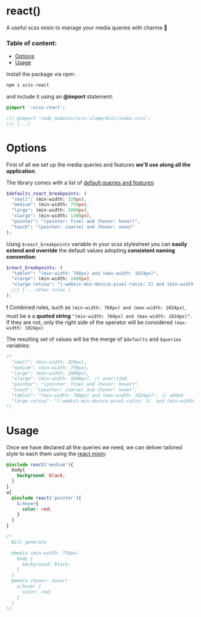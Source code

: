 
# react()
A useful scss mixin to manage your media queries with charme :tophat:

### Table of content:
- [Options](#options)
- [Usage](#usage)

Install the package via npm:

``` bash
npm i scss-react
```

and include it using an **@import** statement:

``` scss
@import '~scss-react';

/// @import 'node_modules/scss-slamp/dist/index.scss';
/// [...]
```

# Options
First of all we set up the media queries and features **we'll use along all the application**.

The library comes with a list of [default queries and features](https://github.com/DidoMarchet/scss-react/blob/main/src/options.scss):

``` scss
$defaults_react_breakpoints: (
  "small": (min-width: 320px), 
  "medium": (min-width: 750px),
  "large": (min-width: 1000px),
  "xlarge": (min-width: 1300px),
  "pointer": "(pointer: fine) and (hover: hover)",
  "touch": "(pointer: coarse) and (hover: none)"
);
```

Using `$react_breakpoints` variable in your scss stylesheet you can **easily extend and override** the default values adopting **consistent naming convention**:

``` scss
$react_breakpoints: (
  "tablet": "(min-width: 768px) and (max-width: 1024px)",
  "xlarge": (min-width: 1600px),
  "xlarge-retina": "(-webkit-min-device-pixel-ratio: 2) and (min-width: 1300px)"
  /// [ ...other rules ]
);
```

❗ Combined rules, such as `(min-width: 768px) and (max-width: 1024px)`, must be a a **quoted string** `"(min-width: 768px) and (max-width: 1024px)"`.
If they are not, only the right side of the operator will be considered `(max-width: 1024px)`

The resulting set of values will be the merge of `$defaults` and `$queries` variables:

``` scss
/*
  "small": (min-width: 320px), 
  "medium": (min-width: 750px),
  "large": (min-width: 1000px),
  "xlarge": (min-width: 1600px), // overrited 
  "pointer": "(pointer: fine) and (hover: hover)",
  "touch": "(pointer: coarse) and (hover: none)",
  "tablet": "(min-width: 768px) and (max-width: 1024px)", // added
  "large-retina": "(-webkit-min-device-pixel-ratio: 2)  and (min-width: 1300px)" // added
*/
```


# Usage

Once we have declared all the queries we need, we can deliver tailored style to each them using the [react mixin](https://github.com/DidoMarchet/scss-utopia/blob/main/src/react.scss):

``` scss
@include react('medium'){
  body{
    background: black;
  }
}
a{
  @include react('pointer'){
    &:hover{
      color: red;
    }
  }
}

/*
  Will generate 

  @media (min-width: 750px)
    body {
      background: black;
    }
  }
  @media (hover: hover)
    a:hover {
      color: red;
    }
  }
*/
```